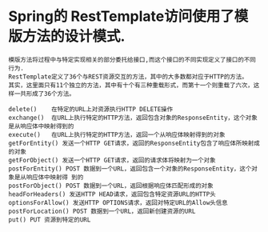 # Spring的 RestTemplate访问使用了模版方法的设计模式.

    模版方法将过程中与特定实现相关的部分委托给接口,而这个接口的不同实现定义了接口的不同行为.
    RestTemplate定义了36个与REST资源交互的方法，其中的大多数都对应于HTTP的方法。 
    其实，这里面只有11个独立的方法，其中有十个有三种重载形式，而第十一个则重载了六次，这样一共形成了36个方法。
    
    delete()    在特定的URL上对资源执行HTTP DELETE操作
    exchange()  在URL上执行特定的HTTP方法，返回包含对象的ResponseEntity，这个对象是从响应体中映射得到的
    execute()   在URL上执行特定的HTTP方法，返回一个从响应体映射得到的对象
    getForEntity() 发送一个HTTP GET请求，返回的ResponseEntity包含了响应体所映射成的对象
    getForObject() 发送一个HTTP GET请求，返回的请求体将映射为一个对象
    postForEntity() POST 数据到一个URL，返回包含一个对象的ResponseEntity，这个对象是从响应体中映射得 到的
    postForObject() POST 数据到一个URL，返回根据响应体匹配形成的对象
    headForHeaders() 发送HTTP HEAD请求，返回包含特定资源URL的HTTP头
    optionsForAllow() 发送HTTP OPTIONS请求，返回对特定URL的Allow头信息
    postForLocation() POST 数据到一个URL，返回新创建资源的URL
    put() PUT 资源到特定的URL

